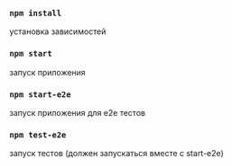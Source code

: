 
### `npm install`
установка зависимостей
### `npm start`
запуск приложения
### `npm start-e2e`
запуск приложения для e2e тестов
### `npm test-e2e`
запуск тестов (должен запускаться вместе с start-e2e)
